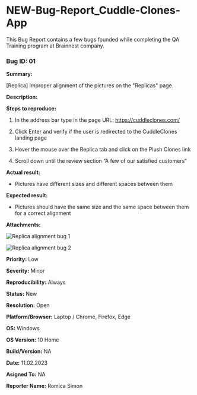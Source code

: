 # NEW-Bug-Report_Cuddle-Clones-App
This Bug Report contains a few bugs founded while completing the QA Training program at Brainnest company.

### Bug ID: 01

**Summary:**

[Replica] Improper alignment of the pictures on the "Replicas" page.

**Description:**

**Steps to reproduce:**

1. In the address bar type in the page URL: https://cuddleclones.com/

2. Click Enter and verify if the user is redirected to the CuddleClones landing page

3. Hover the mouse over the Replica tab and click on the Plush Clones link

4. Scroll down until the review section “A few of our satisfied customers“ 

**Actual result:**
* Pictures have different sizes and different spaces between them

**Expected result:**
* Pictures should have the same size and the same space between them for a correct alignment

**Attachments:**

![Replica alignment bug 1](https://user-images.githubusercontent.com/85682689/221357304-92e74fa4-132a-4570-bc9c-a6e0c4dcec3b.png)

![Replica alignment bug 2](https://user-images.githubusercontent.com/85682689/221357372-6273566f-795c-485e-94ae-92681fca8f55.png)


**Priority:** Low

**Severity:** Minor

**Reproducibility:** Always
 
 **Status:** New
 
 **Resolution:** Open
 
 **Platform/Browser:** Laptop / Chrome, Firefox, Edge
 
 **OS:** Windows
 
 **OS Version:** 10 Home
 
 **Build/Version:** NA
 
 **Date:** 11.02.2023
 
 **Asigned To:** NA
 
 **Reporter Name:** Romica Simon

